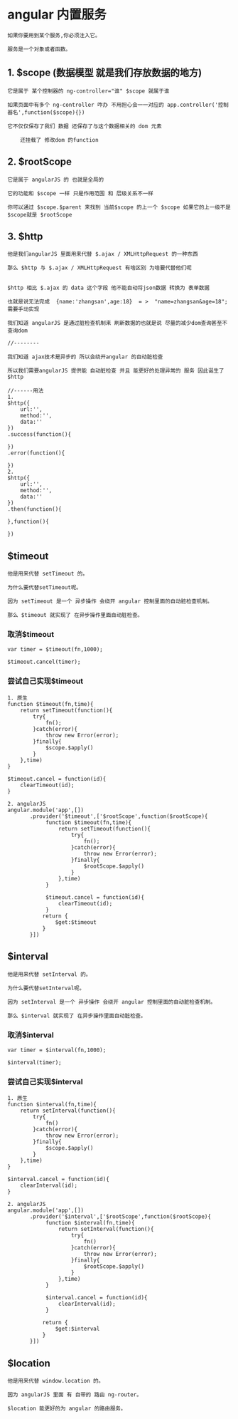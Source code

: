 # angular 内置服务 

    如果你要用到某个服务,你必须注入它。

    服务是一个对象或者函数。

## 1. $scope (数据模型 就是我们存放数据的地方)

    它是属于 某个控制器的 ng-controller="谁" $scope 就属于谁

    如果页面中有多个 ng-controller 咋办 不用担心会一一对应的 app.controller('控制器名',function($scope){})

    它不仅仅保存了我们 数据 还保存了与这个数据相关的 dom 元素

        还挂载了 修改dom 的function 

## 2. $rootScope

    它是属于 angularJS 的 也就是全局的

    它的功能和 $scope 一样 只是作用范围 和 层级关系不一样

    你可以通过 $scope.$parent 来找到 当前$scope 的上一个 $scope 如果它的上一级不是$scope就是 $rootScope

## 3. $http

    他是我们angularJS 里面用来代替 $.ajax / XMLHttpRequest 的一种东西

    那么 $http 与 $.ajax / XMLHttpRequest 有啥区别 为啥要代替他们呢


    $http 相比 $.ajax 的 data 这个字段 他不能自动将json数据 转换为 表单数据

    也就是说无法完成  {name:'zhangsan',age:18}  = >  "name=zhangsan&age=18"; 需要手动实现

    我们知道 angularJS 是通过脏检查机制来 刷新数据的也就是说 尽量的减少dom查询甚至不查询dom

    //--------

    我们知道 ajax技术是异步的 所以会绕开angular 的自动脏检查

    所以我们需要angularJS 提供能 自动脏检查 并且 能更好的处理异常的 服务 因此诞生了 $http

    //------用法
    1.
    $http({
        url:'',
        method:'',
        data:''
    })
    .success(function(){

    })
    .error(function(){
        
    })
    2.
    $http({
        url:'',
        method:'',
        data:''
    })
    .then(function(){

    },function(){

    })

## $timeout

    他是用来代替 setTimeout 的。

    为什么要代替setTimeout呢。

    因为 setTimeout 是一个 异步操作 会绕开 angular 控制里面的自动脏检查机制。

    那么 $timeout 就实现了 在异步操作里面自动脏检查。

### 取消$timeout

    var timer = $timeout(fn,1000);

    $timeout.cancel(timer);

### 尝试自己实现$timeout

    1. 原生
    function $timeout(fn,time){
        return setTimeout(function(){
            try{
                fn();
            }catch(error){
                throw new Error(error);
            }finally{
                $scope.$apply()
            }
        },time)
    }

    $timeout.cancel = function(id){
        clearTimeout(id);
    }

    2. angularJS
    angular.module('app',[])
           .provider('$timeout',['$rootScope',function($rootScope){
                function $timeout(fn,time){
                    return setTimeout(function(){
                        try{
                            fn();
                        }catch(error){
                            throw new Error(error);
                        }finally{
                            $rootScope.$apply()
                        }
                    },time)
                }

                $timeout.cancel = function(id){
                    clearTimeout(id);
                }               
               return {
                   $get:$timeout
               }
           }])

## $interval

    他是用来代替 setInterval 的。

    为什么要代替setInterval呢。

    因为 setInterval 是一个 异步操作 会绕开 angular 控制里面的自动脏检查机制。

    那么 $interval 就实现了 在异步操作里面自动脏检查。

### 取消$interval

    var timer = $interval(fn,1000);

    $interval(timer);

### 尝试自己实现$interval

    1. 原生
    function $interval(fn,time){
        return setInterval(function(){
            try{
                fn()
            }catch(error){
                throw new Error(error);
            }finally{
                $scope.$apply()
            }
        },time)
    }

    $interval.cancel = function(id){
        clearInterval(id);
    }

    2. angularJS
    angular.module('app',[])
           .provider('$interval',['$rootScope',function($rootScope){
                function $interval(fn,time){
                    return setInterval(function(){
                        try{
                            fn()
                        }catch(error){
                            throw new Error(error);
                        }finally{
                            $rootScope.$apply()
                        }
                    },time)
                }

                $interval.cancel = function(id){
                    clearInterval(id);
                }   
                           
               return {
                   $get:$interval
               }
           }])

## $location

    他是用来代替 window.location 的。

    因为 angularJS 里面 有 自带的 路由 ng-router。

    $location 能更好的为 angular 的路由服务。